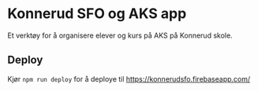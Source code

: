 # Konnerud SFO og AKS app
Et verktøy for å organisere elever og kurs på AKS på Konnerud skole.

## Deploy
Kjør `npm run deploy` for å deploye til https://konnerudsfo.firebaseapp.com/